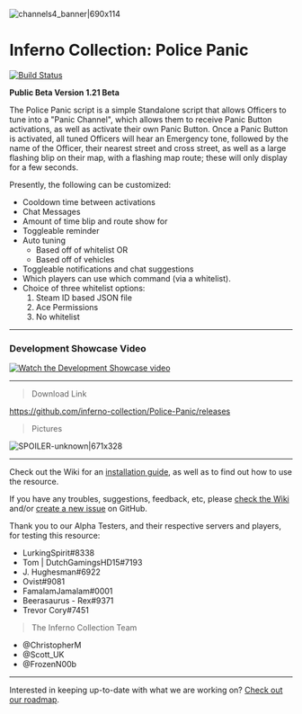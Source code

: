 ![channels4_banner|690x114](https://i.ibb.co/CHMD8y6/channels4-banner.jpg) 
# Inferno Collection: Police Panic
[![Build Status](https://travis-ci.com/inferno-collection/Police-Panic.svg?branch=master)](https://travis-ci.com/inferno-collection/Police-Panic)

__Public Beta Version 1.21 Beta__

The Police Panic script is a simple Standalone script that allows Officers to tune into a "Panic Channel", which allows them to receive Panic Button activations, as well as activate their own Panic Button. Once a Panic Button is activated, all tuned Officers will hear an Emergency tone, followed by the name of the Officer, their nearest street and cross street, as well as a large flashing blip on their map, with a flashing map route; these will only display for a few seconds.

Presently, the following can be customized:
- Cooldown time between activations
- Chat Messages
- Amount of time blip and route show for
- Toggleable reminder
- Auto tuning
    - Based off of whitelist OR
    - Based off of vehicles
- Toggleable notifications and chat suggestions
- Which players can use which command (via a whitelist).
- Choice of three whitelist options:
    1. Steam ID based JSON file
    2. Ace Permissions
    3. No whitelist

***
### Development Showcase Video
[![Watch the Development Showcase video](https://img.youtube.com/vi/-usFNl5YXb4/maxresdefault.jpg)](https://www.youtube.com/watch?v=-usFNl5YXb4)
***

> Download Link

https://github.com/inferno-collection/Police-Panic/releases

> Pictures

![SPOILER-unknown|671x328](https://i.ibb.co/HCDXY8B/SPOILER-unknown.png) 

***
Check out the Wiki for an [installation guide](https://github.com/inferno-collection/Police-Panic/wiki/Installation-Guide), as well as to find out how to use the resource.

If you have any troubles, suggestions, feedback, etc, please [check the Wiki](https://github.com/inferno-collection/Police-Panic/wiki) and/or [create a new issue](https://github.com/inferno-collection/Police-Panic/issues/new/choose) on GitHub.

Thank you to our Alpha Testers, and their respective servers and players, for testing this resource:
* LurkingSpirit#8338
* Tom | DutchGamingsHD15#7193
* J. Hughesman#6922
* Ovist#9081
* FamalamJamalam#0001
* Beerasaurus - Rex#9371
* Trevor Cory#7451

> The Inferno Collection Team
* @ChristopherM
* @Scott_UK 
* @FrozenN00b
***
Interested in keeping up-to-date with what we are working on? [Check out our roadmap](https://inferno-collection.com/roadmap).
